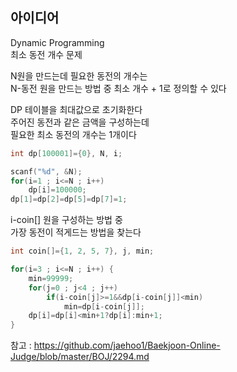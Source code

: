 ## 아이디어
Dynamic Programming  
최소 동전 개수 문제  
  
N원을 만드는데 필요한 동전의 개수는  
N-동전 원을 만드는 방법 중 최소 개수 + 1로 정의할 수 있다  
  
DP 테이블을 최대값으로 초기화한다  
주어진 동전과 같은 금액을 구성하는데  
필요한 최소 동전의 개수는 1개이다
```c
int dp[100001]={0}, N, i;

scanf("%d", &N);
for(i=1 ; i<=N ; i++)
	dp[i]=100000;
dp[1]=dp[2]=dp[5]=dp[7]=1;
```
i-coin[] 원을 구성하는 방법 중  
가장 동전이 적게드는 방법을 찾는다
```c
int coin[]={1, 2, 5, 7}, j, min;

for(i=3 ; i<=N ; i++) {
	min=99999;
	for(j=0 ; j<4 ; j++)
		if(i-coin[j]>=1&&dp[i-coin[j]]<min)
			min=dp[i-coin[j]];
	dp[i]=dp[i]<min+1?dp[i]:min+1;
}
```

참고 : https://github.com/jaehoo1/Baekjoon-Online-Judge/blob/master/BOJ/2294.md
